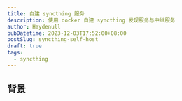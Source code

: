 ```yaml
---
title: 自建 syncthing 服务
description: 使用 docker 自建 syncthing 发现服务与中继服务
author: Haydenull
pubDatetime: 2023-12-03T17:52:00+08:00
postSlug: syncthing-self-host
draft: true
tags:
  - syncthing
---
```


## 背景
